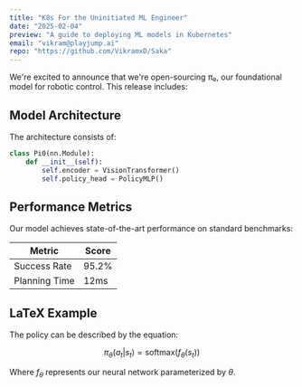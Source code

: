 ```yaml
---
title: "K8s For the Uninitiated ML Engineer"
date: "2025-02-04"
preview: "A guide to deploying ML models in Kubernetes"
email: "vikram@playjump.ai"
repo: "https://github.com/VikramxD/Saka"
---
```


We're excited to announce that we're open-sourcing π₀, our foundational model for robotic control. This release includes: 

## Model Architecture

The architecture consists of:

```python
class Pi0(nn.Module):
    def __init__(self):
        self.encoder = VisionTransformer()
        self.policy_head = PolicyMLP()
```

## Performance Metrics

Our model achieves state-of-the-art performance on standard benchmarks:

| Metric | Score |
|--------|-------|
| Success Rate | 95.2% |
| Planning Time | 12ms |

## LaTeX Example

The policy can be described by the equation:

$$
\pi_\theta(a_t|s_t) = \text{softmax}(f_\theta(s_t))
$$

Where $f_\theta$ represents our neural network parameterized by $\theta$. 